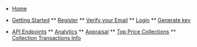 
<!-- docs/_sidebar.md -->

* [Home](/)
* [ Getting Started][def1]
** [Register](gettingStarted/register.md)
** [Verify your Email](gettingStarted/verifyEmail.md)
** [Login](gettingStarted/login.md)
** [Generate key](gettingStarted/generatekey.md)

* [API Endpoints][def2]
** [Analytics](apiEndpoint/analytics.md)
** [Appraisal](apiEndpoint/appraisal.md)
** [Top Price Collections](apiEndpoint/topPriceCollections.md)
** [Collection Transactions Info](apiEndpoint/collectionInfo.md)

[def1]: gettingStarted.md "Get Started and Create an account"
[def2]: apiEndpoints.md